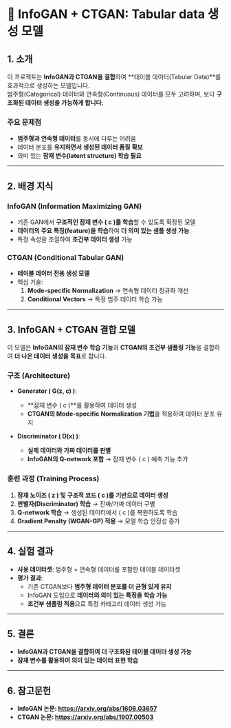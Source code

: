 # **📌 InfoGAN + CTGAN: Tabular data 생성 모델**

## **1. 소개**
이 프로젝트는 **InfoGAN과 CTGAN을 결합**하여 **테이블 데이터(Tabular Data)**를 효과적으로 생성하는 모델입니다.  
범주형(Categorical) 데이터와 연속형(Continuous) 데이터를 모두 고려하며, 보다 **구조화된 데이터 생성을 가능하게 합니다.**

### **주요 문제점**
- **범주형과 연속형 데이터**를 동시에 다루는 어려움
- 데이터 분포를 **유지하면서 생성된 데이터 품질 확보**
- 의미 있는 **잠재 변수(latent structure) 학습 필요**

---

## **2. 배경 지식**
### **InfoGAN (Information Maximizing GAN)**
- 기존 GAN에서 **구조적인 잠재 변수 \( c \)를 학습**할 수 있도록 확장된 모델
- **데이터의 주요 특징(feature)을 학습**하여 **더 의미 있는 샘플 생성 가능**
- 특정 속성을 조절하여 **조건부 데이터 생성** 가능

### **CTGAN (Conditional Tabular GAN)**
- **테이블 데이터 전용 생성 모델**
- 핵심 기술:
  1. **Mode-specific Normalization** → 연속형 데이터 정규화 개선
  2. **Conditional Vectors** → 특정 범주 데이터 학습 가능

---

## **3. InfoGAN + CTGAN 결합 모델**
이 모델은 **InfoGAN의 잠재 변수 학습 기능**과 **CTGAN의 조건부 샘플링 기능**을 결합하여 **더 나은 데이터 생성을 목표**로 합니다.

### **구조 (Architecture)**
- **Generator \( G(z, c) \)**:
  - **잠재 변수 \( c \)**를 활용하여 데이터 생성
  - **CTGAN의 Mode-specific Normalization 기법**을 적용하여 데이터 분포 유지
  
- **Discriminator \( D(x) \)**:
  - **실제 데이터와 가짜 데이터를 판별**
  - **InfoGAN의 Q-network 포함** → 잠재 변수 \( c \) 예측 기능 추가

### **훈련 과정 (Training Process)**
1. **잠재 노이즈 \( z \) 및 구조적 코드 \( c \)를 기반으로 데이터 생성**
2. **판별자(Discriminator) 학습** → 진짜/가짜 데이터 구별
3. **Q-network 학습** → 생성된 데이터에서 \( c \)를 복원하도록 학습
4. **Gradient Penalty (WGAN-GP) 적용** → 모델 학습 안정성 증가

---

## **4. 실험 결과**
- **사용 데이터셋**: 범주형 + 연속형 데이터를 포함한 테이블 데이터셋
- **평가 결과**:
  - 기존 CTGAN보다 **범주형 데이터 분포를 더 균형 있게 유지**
  - InfoGAN 도입으로 **데이터의 의미 있는 특징을 학습 가능**
  - **조건부 샘플링 적용**으로 특정 카테고리 데이터 생성 가능

---

## **5. 결론**
- **InfoGAN과 CTGAN을 결합하여 더 구조화된 테이블 데이터 생성 가능**
- **잠재 변수를 활용하여 의미 있는 데이터 표현 학습**

---
## **6. 참고문헌**
- **InfoGAN 논문: https://arxiv.org/abs/1606.03657**
- **CTGAN 논문: https://arxiv.org/abs/1907.00503**




